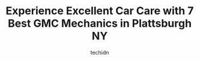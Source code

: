 ---
layout: ampstory
image: https://images.unsplash.com/photo-1493238792000-8113da705763?ixlib=rb-4.0.3&ixid=MnwxMjA3fDB8MHxwaG90by1wYWdlfHx8fGVufDB8fHx8&auto=format&fit=crop&w=640&h=853&q=80
author: techidn
featured: false
description: If youre in need of trustworthy and skilled GMC Mechanic in Plattsburgh NY, USA, youll be pleased to discover the 7 best GMC Mechanic in town. Their expertise and commitment to customer sa
title: Experience Excellent Car Care with 7 Best GMC Mechanics in Plattsburgh NY
cover:
   title: Experience Excellent Car Care with 7 Best GMC Mechanics in Plattsburgh NY
   subtitle: Rickpate
   background: https://images.unsplash.com/photo-1493238792000-8113da705763?ixlib=rb-4.0.3&ixid=MnwxMjA3fDB8MHxwaG90by1wYWdlfHx8fGVufDB8fHx8&auto=format&fit=crop&w=640&h=853&q=80

pages: 
 - layout: thirds
   top: <h1>#1 G & G Tire Company Inc.</h1>
   bottom: "<p>I was very happy with my service they installed my new tires for me and got done pretty quickly very happy with the service they definitely gained a new customer!</p>"
   background: https://www.knot35.com/toplist/wp-content/uploads/2023/06/best-gmc-mechanic-1-in-plattsburgh-ny-1685839406.jpeg
   backgroundblur: true
 - layout: thirds
   top: <h1>#2 Brennan Buick GMC</h1>
   bottom: "<p>383 State Rte 3, Plattsburgh, NY 12901, United States</p>"
   background: https://www.knot35.com/toplist/wp-content/uploads/2023/06/best-gmc-mechanic-2-in-plattsburgh-ny-1685839406.jpeg
   cta:
      link: https://www.knot35.com/toplist/experience-excellent-car-care-with-7-best-gmc-mechanics-in-plattsburgh-ny/
      text: Experience Excellent Car Care with 7 Best GMC Mechanics in Plattsburgh NY
 - layout: thirds
   top: <h1>#3 City Auto Repair & Sales</h1>
   bottom: "<p>559 State Rte 3, Plattsburgh, NY 12901, United States</p>"
   background: https://www.knot35.com/toplist/wp-content/uploads/2023/06/best-gmc-mechanic-3-in-plattsburgh-ny-1685839407.png
   cta:
      link: https://www.knot35.com/toplist/experience-excellent-car-care-with-7-best-gmc-mechanics-in-plattsburgh-ny/
      text: Experience Excellent Car Care with 7 Best GMC Mechanics in Plattsburgh NY
 - layout: thirds
   top: <h1>#4 TM Auto Repair Center Inc</h1>
   bottom: "<p>31 Riley Ave, Plattsburgh, NY 12901, United States</p>"
   background: https://images.unsplash.com/photo-1524169358666-79f22534bc6e?ixlib=rb-4.0.3&ixid=MnwxMjA3fDB8MHxwaG90by1wYWdlfHx8fGVufDB8fHx8&auto=format&fit=crop&w=640&h=853&q=80
   cta:
      link: https://www.knot35.com/toplist/experience-excellent-car-care-with-7-best-gmc-mechanics-in-plattsburgh-ny/
      text: Experience Excellent Car Care with 7 Best GMC Mechanics in Plattsburgh NY
 - layout: thirds
   top: <h1>#5 DELLA Subaru Service Department</h1>
   bottom: "<p>5105 U.S. Ave, Plattsburgh, NY 12901, United States</p>"
   background: https://images.unsplash.com/photo-1533998839656-76f5e4b2bccb?ixlib=rb-4.0.3&ixid=MnwxMjA3fDB8MHxwaG90by1wYWdlfHx8fGVufDB8fHx8&auto=format&fit=crop&w=640&h=853&q=80
   cta:
      link: https://www.knot35.com/toplist/experience-excellent-car-care-with-7-best-gmc-mechanics-in-plattsburgh-ny/
      text: Experience Excellent Car Care with 7 Best GMC Mechanics in Plattsburgh NY
 - layout: thirds
   top: <h1>#6 G&G AUTO SUPPLY</h1>
   bottom: "<p>80 Bridge St, Plattsburgh, NY 12901, United States</p>"
   background: https://images.unsplash.com/photo-1632260260864-caf7fde5ec36?ixlib=rb-4.0.3&ixid=MnwxMjA3fDB8MHxwaG90by1wYWdlfHx8fGVufDB8fHx8&auto=format&fit=crop&w=640&h=853&q=80
   cta:
      link: https://www.knot35.com/toplist/experience-excellent-car-care-with-7-best-gmc-mechanics-in-plattsburgh-ny/
      text: Experience Excellent Car Care with 7 Best GMC Mechanics in Plattsburgh NY
 - layout: thirds
   top: <h1>#7 Flicks Auto Repair</h1>
   bottom: "<p>390 Rugar St, Plattsburgh, NY 12901, United States</p>"
   background: https://images.unsplash.com/photo-1614648718611-0635f29016cb?ixlib=rb-4.0.3&ixid=MnwxMjA3fDB8MHxwaG90by1wYWdlfHx8fGVufDB8fHx8&auto=format&fit=crop&w=640&h=853&q=80
   cta:
      link: https://www.knot35.com/toplist/experience-excellent-car-care-with-7-best-gmc-mechanics-in-plattsburgh-ny/
      text: Experience Excellent Car Care with 7 Best GMC Mechanics in Plattsburgh NY
 - layout: thirds
   middle: Continue reading...
   background: https://plus.unsplash.com/premium_photo-1664640458616-3c74f8cb4589?ixlib=rb-4.0.3&ixid=MnwxMjA3fDB8MHxwaG90by1wYWdlfHx8fGVufDB8fHx8&auto=format&fit=crop&w=640&h=853&q=80
   cta:
      link: https://www.knot35.com/toplist/experience-excellent-car-care-with-7-best-gmc-mechanics-in-plattsburgh-ny/
      text: Experience Excellent Car Care with 7 Best GMC Mechanics in Plattsburgh NY
      
---
